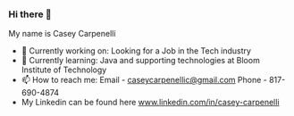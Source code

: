### Hi there 👋
My name is Casey Carpenelli
- 🔭 Currently working on: Looking for a Job in the Tech industry
- 🌱 Currently learning: Java and supporting technologies at Bloom Institute of Technology
- 📫 How to reach me: Email - caseycarpenellic@gmail.com 
                      Phone - 817-690-4874
- My Linkedin can be found here www.linkedin.com/in/casey-carpenelli
